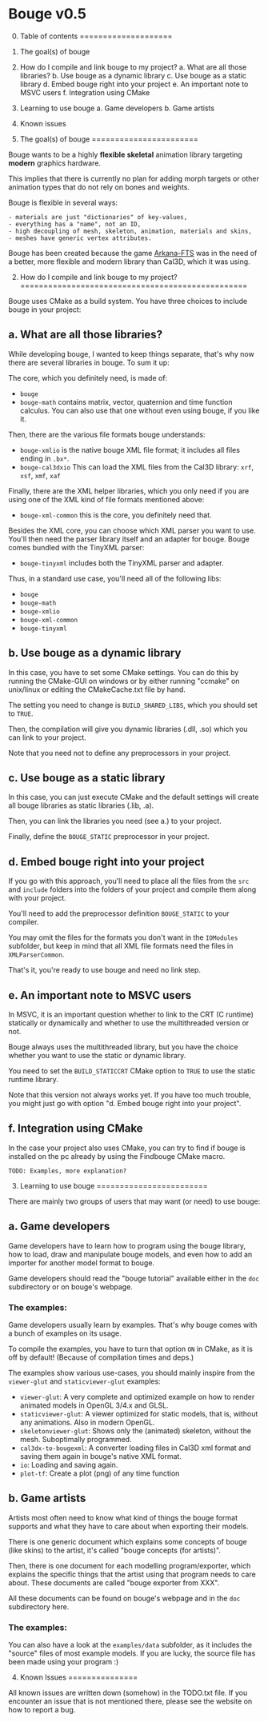 Bouge v0.5
==========


0. Table of contents
====================

1. The goal(s) of bouge
2. How do I compile and link bouge to my project?
    a. What are all those libraries?
    b. Use bouge as a dynamic library
    c. Use bouge as a static library
    d. Embed bouge right into your project
    e. An important note to MSVC users
    f. Integration using CMake
3. Learning to use bouge
    a. Game developers
    b. Game artists
4. Known issues


1. The goal(s) of bouge
=======================

Bouge wants to be a highly __flexible__ __skeletal__ animation library
targeting __modern__ graphics hardware.

This implies that there is currently no plan for adding morph targets or other
animation types that do not rely on bones and weights.

Bouge is flexible in several ways:

    - materials are just "dictionaries" of key-values,
    - everything has a "name", not an ID,
    - high decoupling of mesh, skeleton, animation, materials and skins,
    - meshes have generic vertex attributes.

Bouge has been created because the game [Arkana-FTS](http://arkana-fts.org) was in the need
of a better, more flexible and modern library than Cal3D, which it was using.


2. How do I compile and link bouge to my project?
=================================================

Bouge uses CMake as a build system. You have three choices to include bouge in your project:

a. What are all those libraries?
--------------------------------

While developing bouge, I wanted to keep things separate, that's
why now there are several libraries in bouge. To sum it up:

The core, which you definitely need, is made of:
- `bouge`
- `bouge-math` contains matrix, vector, quaternion and time function calculus.
    You can also use that one without even using bouge, if you like it.

Then, there are the various file formats bouge understands:
- `bouge-xmlio` is the native bouge XML file format; it includes all files ending in `.bx*`.
- `bouge-cal3dxio` This can load the XML files from the Cal3D library: `xrf`, `xsf`, `xmf`, `xaf`

Finally, there are the XML helper libraries, which you only need if
you are using one of the XML kind of file formats mentioned above:
- `bouge-xml-common` this is the core, you definitely need that.

Besides the XML core, you can choose which XML parser you want to use.
You'll then need the parser library itself and an adapter for bouge.
Bouge comes bundled with the TinyXML parser:
- `bouge-tinyxml` includes both the TinyXML parser and adapter.

Thus, in a standard use case, you'll need all of the following libs:
- `bouge`
- `bouge-math`
- `bouge-xmlio`
- `bouge-xml-common`
- `bouge-tinyxml`

b. Use bouge as a dynamic library
---------------------------------

In this case, you have to set some CMake settings. You can do this by
running the CMake-GUI on windows or by either running "ccmake" on unix/linux
or editing the CMakeCache.txt file by hand.

The setting you need to change is `BUILD_SHARED_LIBS`, which you should set to `TRUE`.

Then, the compilation will give you dynamic libraries (.dll, .so) which you can link to your project.

Note that you need not to define any preprocessors in your project.

c. Use bouge as a static library
--------------------------------

In this case, you can just execute CMake and the default settings will
create all bouge libraries as static libraries (.lib, .a).

Then, you can link the libraries you need (see a.) to your project.

Finally, define the `BOUGE_STATIC` preprocessor in your project.

d. Embed bouge right into your project
--------------------------------------

If you go with this approach, you'll need to place all the files from the
`src` and `include` folders into the folders of your project and
compile them along with your project.

You'll need to add the preprocessor definition `BOUGE_STATIC` to your compiler.

You may omit the files for the formats you don't want in the `IOModules` subfolder,
but keep in mind that all XML file formats need the files in `XMLParserCommon`.

That's it, you're ready to use bouge and need no link step.

e. An important note to MSVC users
----------------------------------

In MSVC, it is an important question whether to link to the CRT (C runtime)
statically or dynamically and whether to use the multithreaded version or not.

Bouge always uses the multithreaded library, but you have the
choice whether you want to use the static or dynamic library.

You need to set the `BUILD_STATICCRT` CMake option to `TRUE` to use the static
runtime library.

Note that this version not always works yet. If you have too much trouble,
you might just go with option "d. Embed bouge right into your project".

f. Integration using CMake
--------------------------

In the case your project also uses CMake, you can try to find if bouge
is installed on the pc already by using the Findbouge CMake macro.

    TODO: Examples, more explanation?

3. Learning to use bouge
========================

There are mainly two groups of users that may want (or need) to use bouge:

a. Game developers
------------------

Game developers have to learn how to program using the bouge library,
how to load, draw and manipulate bouge models, and even how to add an importer
for another model format to bouge.

Game developers should read the "bouge tutorial" available either
in the `doc` subdirectory or on bouge's webpage.

### The examples:

Game developers usually learn by examples. That's why bouge comes with a bunch of examples on its usage.

To compile the examples, you have to turn that option `ON` in CMake,
as it is off by default! (Because of compilation times and deps.)

The examples show various use-cases, you should mainly inspire from
the `viewer-glut` and `staticviewer-glut` examples:

- `viewer-glut`: A very complete and optimized example on how to render animated models in OpenGL 3/4.x and GLSL.
- `staticviewer-glut`: A viewer optimized for static models, that is, without any animations. Also in modern OpenGL.
- `skeletonviewer-glut`: Shows only the (animated) skeleton, without the mesh. Suboptimally programmed.
- `cal3dx-to-bougexml`: A converter loading files in Cal3D xml format and saving them again in bouge's native XML format.
- `io`: Loading and saving again.
- `plot-tf`: Create a plot (png) of any time function

b. Game artists
---------------

Artists most often need to know what kind of things the bouge format supports
and what they have to care about when exporting their models.

There is one generic document which explains some concepts of bouge
(like skins) to the artist, it's called "bouge concepts (for artists)".

Then, there is one document for each modelling program/exporter, which
explains the specific things that the artist using that program needs
to care about. These documents are called "bouge exporter from XXX".

All these documents can be found on bouge's webpage and in the `doc` subdirectory here.

### The examples:

You can also have a look at the `examples/data` subfolder, as
it includes the "source" files of most example models. If you
are lucky, the source file has been made using your program :)


4. Known Issues
===============

All known issues are written down (somehow) in the TODO.txt file. If you
encounter an issue that is not mentioned there, please see the website on
how to report a bug.
